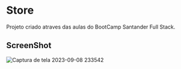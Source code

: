 # Store

Projeto criado atraves das aulas do BootCamp Santander Full Stack.

## ScreenShot

![Captura de tela 2023-09-08 233542](https://github.com/7iagoCabral/Angular-psn-store-Dio/assets/97841160/8abd0e5d-db7e-44e3-9939-92f03775e573)
